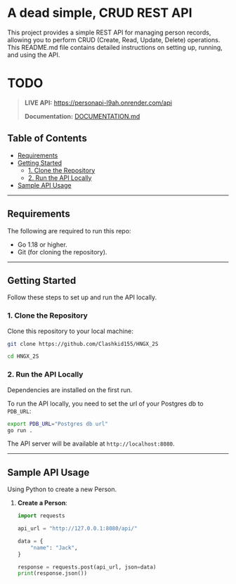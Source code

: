 # A dead simple, CRUD REST API
This project provides a simple REST API for managing person records, allowing you to perform CRUD (Create, Read, Update, Delete) operations. This README.md file contains detailed instructions on setting up, running, and using the API.

# TODO

> **LIVE API:** https://personapi-l9ah.onrender.com/api
>
> **Documentation:** [DOCUMENTATION.md](DOCUMENTATION.md)

## Table of Contents

- [Requirements](#requirements)
- [Getting Started](#getting-started)
    - [1. Clone the Repository](#1-clone-the-repository)
    - [2. Run the API Locally](#2-run-the-api-locally)
- [Sample API Usage](#sample-api-usage)

---

## Requirements

The following are required to run this repo:

- Go 1.18 or higher.
- Git (for cloning the repository).

---

## Getting Started

Follow these steps to set up and run the API locally.

### 1. Clone the Repository

Clone this repository to your local machine:

```bash
git clone https://github.com/Clashkid155/HNGX_2S

cd HNGX_2S
```

### 2. Run the API Locally
Dependencies are installed on the first run.

To run the API locally, you need to set the url of your Postgres db to `PDB_URL`:

```bash
export PDB_URL="Postgres db url"
go run .
```

The API server will be available at `http://localhost:8080`.

---

## Sample API Usage
Using Python to create a new Person.
1. **Create a Person**:

   ```python
   import requests

   api_url = "http://127.0.0.1:8080/api/"
   
   data = {
       "name": "Jack",
   }

   response = requests.post(api_url, json=data)
   print(response.json())
   ```